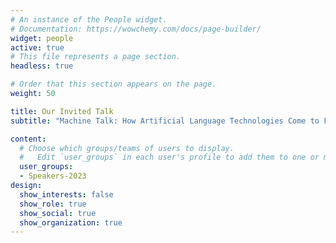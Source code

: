 ```yaml
---
# An instance of the People widget.
# Documentation: https://wowchemy.com/docs/page-builder/
widget: people
active: true 
# This file represents a page section.
headless: true

# Order that this section appears on the page.
weight: 50

title: Our Invited Talk
subtitle: "Machine Talk: How Artificial Language Technologies Come to Flatten Human Experiences"

content:
  # Choose which groups/teams of users to display.
  #   Edit `user_groups` in each user's profile to add them to one or more of these groups.
  user_groups:
  - Speakers-2023
design:
  show_interests: false
  show_role: true
  show_social: true
  show_organization: true
---
```

<br/>
<br/>
